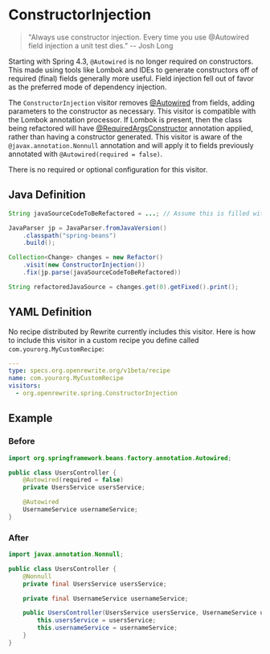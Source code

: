 # ConstructorInjection

> "Always use constructor injection. Every time you use @Autowired field injection a unit test dies." -- Josh Long

Starting with Spring 4.3, `@Autowired` is no longer required on constructors. This made using tools like Lombok and IDEs to generate constructors off of required \(final\) fields generally more useful. Field injection fell out of favor as the preferred mode of dependency injection.

The `ConstructorInjection` visitor removes [@Autowired](https://docs.spring.io/spring-framework/docs/current/javadoc-api/org/springframework/beans/factory/annotation/Autowired.html) from fields, adding parameters to the constructor as necessary. This visitor is compatible with the Lombok annotation processor. If Lombok is present, then the class being refactored will have [@RequiredArgsConstructor](https://projectlombok.org/api/lombok/RequiredArgsConstructor.html) annotation applied, rather than having a constructor generated. This visitor is aware of the `@javax.annotation.Nonnull` annotation and will apply it to fields previously annotated with `@Autowired(required = false)`.

There is no required or optional configuration for this visitor.

## Java Definition

```java
String javaSourceCodeToBeRefactored = ...; // Assume this is filled with Java source code

JavaParser jp = JavaParser.fromJavaVersion()
    .classpath("spring-beans")
    .build();

Collection<Change> changes = new Refactor()
    .visit(new ConstructorInjection())
    .fix(jp.parse(javaSourceCodeToBeRefactored))

String refactoredJavaSource = changes.get(0).getFixed().print();
```

## YAML Definition

No recipe distributed by Rewrite currently includes this visitor. Here is how to include this visitor in a custom recipe you define called `com.yourorg.MyCustomRecipe`:

```yaml
---
type: specs.org.openrewrite.org/v1beta/recipe
name: com.yourorg.MyCustomRecipe 
visitors:
  - org.openrewrite.spring.ConstructorInjection
```

## Example

### Before

```java
import org.springframework.beans.factory.annotation.Autowired;

public class UsersController {
    @Autowired(required = false)
    private UsersService usersService;

    @Autowired
    UsernameService usernameService;
}
```

### After

```java
import javax.annotation.Nonnull;

public class UsersController {
    @Nonnull
    private final UsersService usersService;

    private final UsernameService usernameService;

    public UsersController(UsersService usersService, UsernameService usernameService) {
        this.usersService = usersService;
        this.usernameService = usernameService;
    }
}
```


